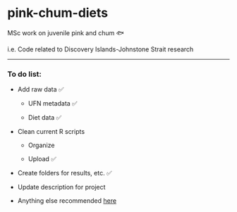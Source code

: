 # pink-chum-diets

MSc work on juvenile pink and chum :fish:

i.e. Code related to Discovery Islands-Johnstone Strait research

___

### To do list:

* Add raw data :white_check_mark:

  * UFN metadata :white_check_mark:

  * Diet data :white_check_mark:

* Clean current R scripts

  * Organize
  
  * Upload :white_check_mark:

* Create folders for results, etc. :white_check_mark:

* Update description for project

* Anything else recommended [here](https://journals.plos.org/ploscompbiol/article?id=10.1371/journal.pcbi.1005510)
